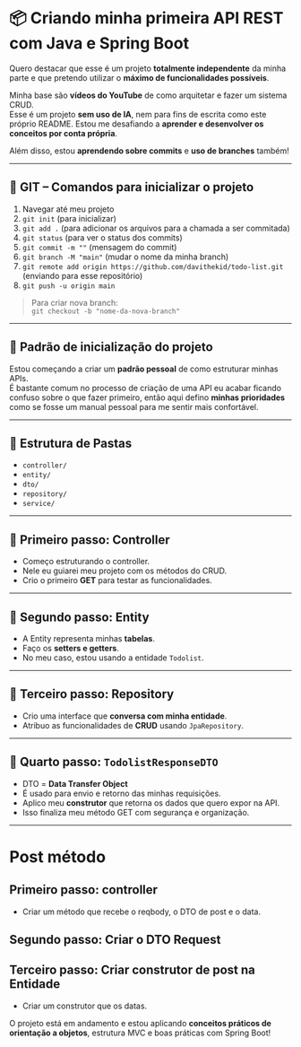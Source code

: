 # 📦 Criando minha primeira API REST com Java e Spring Boot

Quero destacar que esse é um projeto **totalmente independente** da minha parte e que pretendo utilizar o **máximo de funcionalidades possíveis**.

Minha base são **vídeos do YouTube** de como arquitetar e fazer um sistema CRUD.  
Esse é um projeto **sem uso de IA**, nem para fins de escrita como este próprio README. Estou me desafiando a **aprender e desenvolver os conceitos por conta própria**.

Além disso, estou **aprendendo sobre commits** e **uso de branches** também!

---

## 🧰 GIT – Comandos para inicializar o projeto

1. Navegar até meu projeto
2. `git init` (para inicializar)
3. `git add .` (para adicionar os arquivos para a chamada a ser commitada)
4. `git status` (para ver o status dos commits)
5. `git commit -m ""` (mensagem do commit)
6. `git branch -M "main"` (mudar o nome da minha branch)
7. `git remote add origin https://github.com/davithekid/todo-list.git` (enviando para esse repositório)
8. `git push -u origin main`

> Para criar nova branch:  
`git checkout -b "nome-da-nova-branch"`

---

## 📐 Padrão de inicialização do projeto

Estou começando a criar um **padrão pessoal** de como estruturar minhas APIs.  
É bastante comum no processo de criação de uma API eu acabar ficando confuso sobre o que fazer primeiro, então aqui defino **minhas prioridades** como se fosse um manual pessoal para me sentir mais confortável.

---

## 📁 Estrutura de Pastas

- `controller/`
- `entity/`
- `dto/`
- `repository/`
- `service/`

---

## 🔹 Primeiro passo: Controller

- Começo estruturando o controller.
- Nele eu guiarei meu projeto com os métodos do CRUD.
- Crio o primeiro **GET** para testar as funcionalidades.

---

## 🔹 Segundo passo: Entity

- A Entity representa minhas **tabelas**.
- Faço os **setters e getters**.
- No meu caso, estou usando a entidade `Todolist`.

---

## 🔹 Terceiro passo: Repository

- Crio uma interface que **conversa com minha entidade**.
- Atribuo as funcionalidades de **CRUD** usando `JpaRepository`.

---

## 🔹 Quarto passo: `TodolistResponseDTO`

- DTO = **Data Transfer Object**
- É usado para envio e retorno das minhas requisições.
- Aplico meu **construtor** que retorna os dados que quero expor na API.
- Isso finaliza meu método GET com segurança e organização.

---

# Post método
## Primeiro passo: controller
- Criar um método que recebe o reqbody, o DTO de post e o data.

## Segundo passo: Criar o DTO Request

## Terceiro passo: Criar construtor de post na Entidade
- Criar um construtor que os datas.


O projeto está em andamento e estou aplicando **conceitos práticos de orientação a objetos**, estrutura MVC e boas práticas com Spring Boot!


